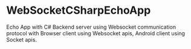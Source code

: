 # WebSocketCSharpEchoApp

Echo App with C# Backend server using Websocket communication protocol with Browser client using Websocket apis, Android client using Socket apis.
